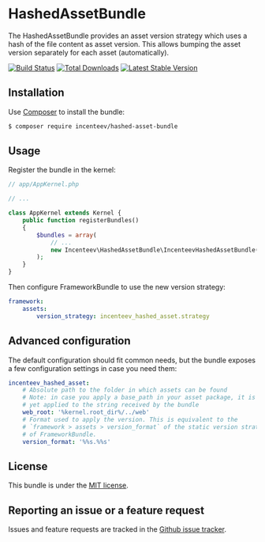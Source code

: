 HashedAssetBundle
=================

The HashedAssetBundle provides an asset version strategy which uses a hash
of the file content as asset version. This allows bumping the asset version
separately for each asset (automatically).

[![Build Status](https://travis-ci.org/Incenteev/hashed-asset-bundle.svg?branch=master)](https://travis-ci.org/Incenteev/hashed-asset-bundle) [![Total Downloads](https://poser.pugx.org/incenteev/hashed-asset-bundle/downloads.svg)](https://packagist.org/packages/incenteev/hashed-asset-bundle) [![Latest Stable Version](https://poser.pugx.org/incenteev/hashed-asset-bundle/v/stable.svg)](https://packagist.org/packages/incenteev/hashed-asset-bundle)

## Installation

Use [Composer](https://getcomposer.org) to install the bundle:

```bash
$ composer require incenteev/hashed-asset-bundle
```

## Usage

Register the bundle in the kernel:

```php
// app/AppKernel.php

// ...

class AppKernel extends Kernel {
    public function registerBundles()
    {
        $bundles = array(
            // ...
            new Incenteev\HashedAssetBundle\IncenteevHashedAssetBundle(),
        );
    }
}
```

Then configure FrameworkBundle to use the new version strategy:

```yaml
framework:
    assets:
        version_strategy: incenteev_hashed_asset.strategy
```

## Advanced configuration

The default configuration should fit common needs, but the bundle exposes
a few configuration settings in case you need them:

```yaml
incenteev_hashed_asset:
    # Absolute path to the folder in which assets can be found
    # Note: in case you apply a base_path in your asset package, it is not
    # yet applied to the string received by the bundle
    web_root: '%kernel.root_dir%/../web'
    # Format used to apply the version. This is equivalent to the
    # `framework > assets > version_format` of the static version strategy
    # of FrameworkBundle.
    version_format: '%%s.%%s'
```

## License

This bundle is under the [MIT license](LICENSE).

## Reporting an issue or a feature request

Issues and feature requests are tracked in the [Github issue tracker](https://github.com/Incenteev/hashed-asset-bundle/issues).
